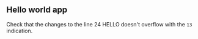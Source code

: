 ## Hello world app

Check that the changes to the line 24 HELLO doesn't overflow with the `13` indication.